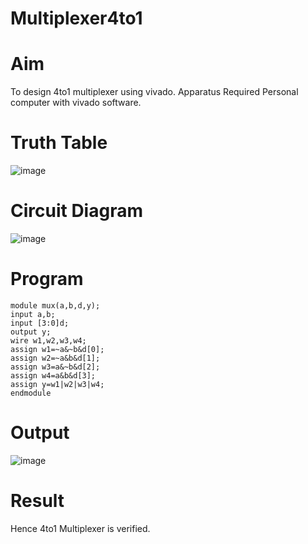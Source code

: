 # Multiplexer4to1
# Aim
To design 4to1 multiplexer using vivado.
Apparatus Required
Personal computer with vivado software.
# Truth Table
![image](https://github.com/RESMIRNAIR/Multiplexer4to1/assets/154305926/f1dac9e1-e938-4072-bfa9-c17a0a54b7c7)
# Circuit Diagram
![image](https://github.com/RESMIRNAIR/Multiplexer4to1/assets/154305926/f8ea8610-f6fc-4de3-a68a-5a9a4cfcd673)
# Program
~~~
module mux(a,b,d,y);
input a,b;
input [3:0]d;
output y;
wire w1,w2,w3,w4;
assign w1=~a&~b&d[0];
assign w2=~a&b&d[1];
assign w3=a&~b&d[2];
assign w4=a&b&d[3];
assign y=w1|w2|w3|w4;
endmodule
~~~
# Output
![image](https://github.com/karanpro06/Multiplexer4to1/assets/119782103/c474213c-f680-4cce-9faf-fe9439dc49fd)
# Result
Hence 4to1 Multiplexer is verified.

